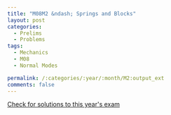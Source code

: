 ```yaml
---
title: "M08M2 &ndash; Springs and Blocks"
layout: post
categories:
  - Prelims
  - Problems
tags:
  - Mechanics
  - M08
  - Normal Modes

permalink: /:categories/:year/:month/M2:output_ext
comments: false
---
```

<object data="2008M2M.pdf" type="application/pdf" width="100%" height="500"></object>
<div class="message"><a href='https://princetonprelim.com/prelim/21/'>Check for solutions to this year's exam</a></div>